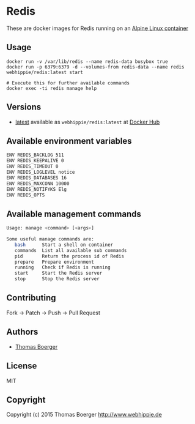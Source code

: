 # Redis

These are docker images for Redis running on an
[Alpine Linux container](https://registry.hub.docker.com/u/webhippie/alpine/)


## Usage

```
docker run -v /var/lib/redis --name redis-data busybox true
docker run -p 6379:6379 -d --volumes-from redis-data --name redis webhippie/redis:latest start

# Execute this for further available commands
docker exec -ti redis manage help
```


## Versions

* [latest](https://github.com/dockhippie/redis/tree/master)
  available as ```webhippie/redis:latest``` at
  [Docker Hub](https://registry.hub.docker.com/u/webhippie/redis/)


## Available environment variables

```bash
ENV REDIS_BACKLOG 511
ENV REDIS_KEEPALIVE 0
ENV REDIS_TIMEOUT 0
ENV REDIS_LOGLEVEL notice
ENV REDIS_DATABASES 16
ENV REDIS_MAXCONN 10000
ENV REDIS_NOTIFYKS Elg
ENV REDIS_OPTS
```


## Available management commands

```bash
Usage: manage <command> [<args>]

Some useful manage commands are:
   bash      Start a shell on container
   commands  List all available sub commands
   pid       Return the process id of Redis
   prepare   Prepare environment
   running   Check if Redis is running
   start     Start the Redis server
   stop      Stop the Redis server
```


## Contributing

Fork -> Patch -> Push -> Pull Request


## Authors

* [Thomas Boerger](https://github.com/tboerger)


## License

MIT


## Copyright

Copyright (c) 2015 Thomas Boerger <http://www.webhippie.de>
